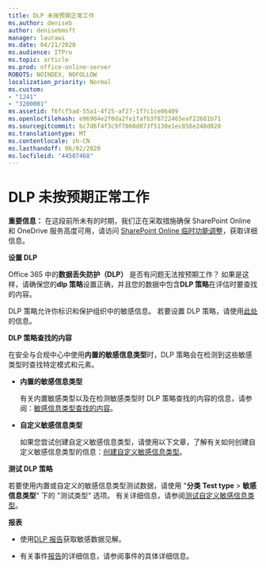 ```yaml
---
title: DLP 未按预期正常工作
ms.author: deniseb
author: denisebmsft
manager: laurawi
ms.date: 04/21/2020
ms.audience: ITPro
ms.topic: article
ms.prod: office-online-server
ROBOTS: NOINDEX, NOFOLLOW
localization_priority: Normal
ms.custom:
- "1241"
- "3200001"
ms.assetid: f6fcf5ad-55a1-4f25-af27-1f7c1ce06409
ms.openlocfilehash: e96904e2f0da2fe1fafb3f8722465eaf22681b71
ms.sourcegitcommit: bc7d6f4f3c9f7060d073f5130e1ec856e248d020
ms.translationtype: MT
ms.contentlocale: zh-CN
ms.lasthandoff: 06/02/2020
ms.locfileid: "44507468"
---
```

# <a name="dlp-not-working-as-expected"></a>DLP 未按预期正常工作

**重要信息：** 在这段前所未有的时期，我们正在采取措施确保 SharePoint Online 和 OneDrive 服务高度可用，请访问 [SharePoint Online 临时功能调整](https://aka.ms/ODSPAdjustments)，获取详细信息。

 **设置 DLP**

Office 365 中的**数据丢失防护（DLP）** 是否有问题无法按预期工作？ 如果是这样，请确保您的**dlp 策略**设置正确，并且您的数据中包含**DLP 策略**在评估时要查找的内容。
  
DLP 策略允许你标识和保护组织中的敏感信息。 若要设置 DLP 策略，请使用[此处](https://docs.microsoft.com/office365/securitycompliance/prevent-data-loss#set-up-dlp)的信息。
  
 **DLP 策略查找的内容**
  
在安全与合规中心中使用**内置的敏感信息类型**时，DLP 策略会在检测到这些敏感类型时查找特定模式和元素。
  
- **内置的敏感信息类型**

    有关内置敏感类型以及在检测敏感类型时 DLP 策略查找的内容的信息，请参阅：[敏感信息类型查找的内容](https://docs.microsoft.com/microsoft-365/compliance/sensitive-information-type-entity-definitions)。

- **自定义敏感信息类型**

    如果您尝试创建自定义敏感信息类型，请使用以下文章，了解有关如何创建自定义敏感信息类型的信息：[创建自定义敏感信息类型](https://docs.microsoft.com/microsoft-365/compliance/create-a-custom-sensitive-information-type)。

**测试 DLP 策略**

若要使用内置或自定义的敏感信息类型测试数据，请使用 "**分类** **Test type**  >  **敏感信息类型**" 下的 "测试类型" 选项。 有关详细信息，请参阅[测试自定义敏感信息类型](https://docs.microsoft.com/microsoft-365/compliance/create-a-custom-sensitive-information-type#create-custom-sensitive-information-types-in-the-security--compliance-center)。

 **报表**
  
- 使用[DLP 报告](https://docs.microsoft.com/microsoft-365/compliance/data-loss-prevention-policies#dlp-reports)获取敏感数据见解。

- 有关事件[报告](https://docs.microsoft.com/microsoft-365/compliance/data-loss-prevention-policies#incident-reports)的详细信息，请参阅事件的具体详细信息。
